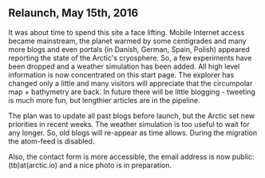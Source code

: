 ## Relaunch, May 15th, 2016

It was about time to spend this site a face lifting. Mobile Internet access became mainstream, the planet warmed by some centigrades and many more blogs and even portals (in Danish, German, Spain, Polish) appeared reporting the state of the Arctic's cryosphere. So, a few experiments have been dropped and a weather simulation has been added. All high level information is now concentrated on this start page. The explorer has changed only a little and many visitors will appreciate that the circumpolar map + bathymetry are back. In future there will be little blogging - tweeting is much more fun, but lengthier articles are in the pipeline.

The plan was to update all past blogs before launch, but the Arctic set new priorities in recent weeks. The weather simulation is too useful to wait for any longer. So, old blogs will re-appear as time allows. During the migration the atom-feed is disabled. 

Also, the contact form is more accessible, the email address is now public: (tb)at(arctic.io) and a nice photo is in preparation. 